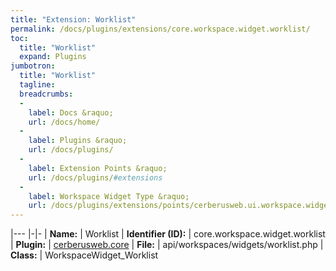 ```yaml
---
title: "Extension: Worklist"
permalink: /docs/plugins/extensions/core.workspace.widget.worklist/
toc:
  title: "Worklist"
  expand: Plugins
jumbotron:
  title: "Worklist"
  tagline: 
  breadcrumbs:
  -
    label: Docs &raquo;
    url: /docs/home/
  -
    label: Plugins &raquo;
    url: /docs/plugins/
  -
    label: Extension Points &raquo;
    url: /docs/plugins/#extensions
  -
    label: Workspace Widget Type &raquo;
    url: /docs/plugins/extensions/points/cerberusweb.ui.workspace.widget
---
```


|---
|-|-
| **Name:** | Worklist
| **Identifier (ID):** | core.workspace.widget.worklist
| **Plugin:** | [cerberusweb.core](/docs/plugins/cerberusweb.core/)
| **File:** | api/workspaces/widgets/worklist.php
| **Class:** | WorkspaceWidget_Worklist

